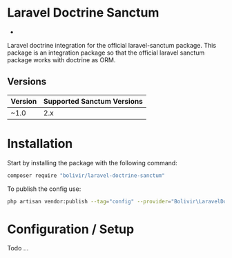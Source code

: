 # Laravel Doctrine Sanctum
-
Laravel doctrine integration for the official laravel-sanctum package.
This package is an integration package so that the official laravel sanctum package works with doctrine as ORM.

## Versions

Version | Supported Sanctum Versions
:---------|:----------
~1.0 | 2.x


# Installation
Start by installing the package with the following command:
```bash
composer require "bolivir/laravel-doctrine-sanctum"
```
To publish the config use:

```bash
php artisan vendor:publish --tag="config" --provider="Bolivir\LaravelDoctrineSanctum\LaravelDoctrineSanctumProvider"
```

# Configuration / Setup
Todo ...
